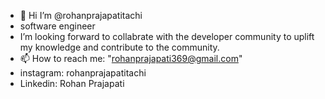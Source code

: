 - 👋 Hi I’m @rohanprajapatitachi
-  software engineer
-  I’m looking forward to collabrate with the  developer community to uplift my knowledge and contribute to the community.
- 📫 How to reach me:  "rohanprajapati369@gmail.com"
- instagram: rohanprajapatitachi 
- Linkedin: Rohan Prajapati


<!--code code code
rohanprajapatitachi/rohanprajapatitachi is a ✨ special ✨ repository because its `README.md` (this file) appears on your GitHub profile.
You can click the Preview link to take a look at your .
-->
